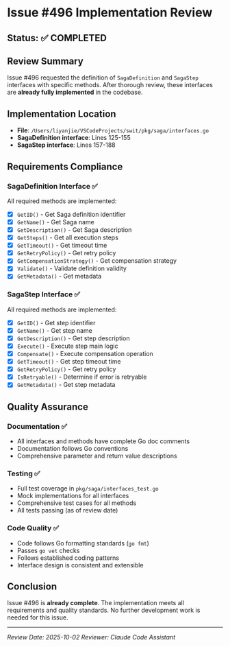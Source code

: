 # Issue #496 Implementation Review

## Status: ✅ COMPLETED

## Review Summary

Issue #496 requested the definition of `SagaDefinition` and `SagaStep` interfaces with specific methods. After thorough review, these interfaces are **already fully implemented** in the codebase.

## Implementation Location

- **File**: `/Users/liyanjie/VSCodeProjects/swit/pkg/saga/interfaces.go`
- **SagaDefinition interface**: Lines 125-155
- **SagaStep interface**: Lines 157-188

## Requirements Compliance

### SagaDefinition Interface ✅
All required methods are implemented:
- [x] `GetID()` - Get Saga definition identifier
- [x] `GetName()` - Get Saga name
- [x] `GetDescription()` - Get Saga description
- [x] `GetSteps()` - Get all execution steps
- [x] `GetTimeout()` - Get timeout time
- [x] `GetRetryPolicy()` - Get retry policy
- [x] `GetCompensationStrategy()` - Get compensation strategy
- [x] `Validate()` - Validate definition validity
- [x] `GetMetadata()` - Get metadata

### SagaStep Interface ✅
All required methods are implemented:
- [x] `GetID()` - Get step identifier
- [x] `GetName()` - Get step name
- [x] `GetDescription()` - Get step description
- [x] `Execute()` - Execute step main logic
- [x] `Compensate()` - Execute compensation operation
- [x] `GetTimeout()` - Get step timeout time
- [x] `GetRetryPolicy()` - Get retry policy
- [x] `IsRetryable()` - Determine if error is retryable
- [x] `GetMetadata()` - Get step metadata

## Quality Assurance

### Documentation ✅
- All interfaces and methods have complete Go doc comments
- Documentation follows Go conventions
- Comprehensive parameter and return value descriptions

### Testing ✅
- Full test coverage in `pkg/saga/interfaces_test.go`
- Mock implementations for all interfaces
- Comprehensive test cases for all methods
- All tests passing (as of review date)

### Code Quality ✅
- Code follows Go formatting standards (`go fmt`)
- Passes `go vet` checks
- Follows established coding patterns
- Interface design is consistent and extensible

## Conclusion

Issue #496 is **already complete**. The implementation meets all requirements and quality standards. No further development work is needed for this issue.

---
*Review Date: 2025-10-02*
*Reviewer: Claude Code Assistant*

